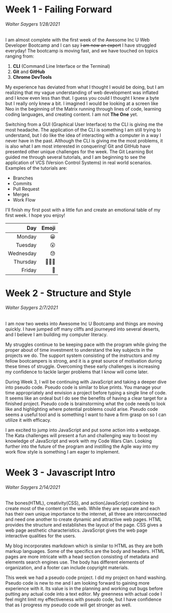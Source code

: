 # Week 1 - Failing Forward
###### Walter Saygers 1/28/2021

I am almost complete with the first week of the Awesome Inc U Web Developer Bootcamp and I can say ~~I am now an expert~~ I have struggled everyday! The bootcamp is moving fast, and we have touched on topics ranging from:
1. **CLI** (Command Line Interface or the Terminal)
2. **Git** and **GitHub**
3. **Chrome DevTools**

My experience has deviated from what I thought I would be doing, but I am realizing that my vague understanding of web development was inflated and I know even less than that. I guess you could I thought I knew a byte but I really only knew a bit. I imagined I would be looking at a screen like Neo in the beginning of the Matrix running through lines of code, learning coding languages, and creating content. I am not __The One__ yet. 

Switching from a GUI (Graphical User Interface) to the CLI is giving me the most headache. The application of the CLI is something I am still trying to understand, but I do like the idea of interacting with a computer in a way I never have in the past. Although the CLI is giving me the most problems, it is also what I am most interested in conquering!
Git and GitHub have presented other unique challenges for the week. The Git Learning Bot guided me through several tutorials, and I am beginning to see the application of VCS (Version Control Systems) in real world scenarios. Examples of the tutorials are:
- Branches
- Commits
- Pull Request
- Merges
- Work Flow

I'll finish my first post with a little fun and create an emotional table of my first week. I hope you enjoy!

|Day  |Emoji  |
| ---:| -----:|
|Monday|:grinning:|
|Tuesday|:open_mouth:|
|Wednesday|:sweat:|
|Thursday|:raising_hand::raising_hand::raising_hand:|
|Friday|:pray:|


# Week 2 - Structure and Style
###### Walter Saygers 2/7/2021

I am now two weeks into Awesome Inc U Bootcamp and things are moving quickly. I have jumped off many cliffs and journeyed into several deserts, and I believe I am building my computer literacy. 

My struggles continue to be keeping pace with the program while giving the proper about of time investment to understand the key subjects in the projects we do. The support system consisting of the instructors and my fellow bootcampers is strong, and it is a great source of motivation during these times of struggle. Overcoming these early challenges is increasing my confidence to tackle larger problems that I know will come later.

During Week 3, I will be continuing with JavaScript and taking a deeper dive into pseudo code. Pseudo code is similar to blue prints. You manage your time appropriately and envision a project before typing a single line of code. It seems like an ordeal but I do see the benefits of having a clear target for a finished project. Pseudo code is brainstorming what the code needs to look like and highlighting where potential problems could arise. Pseudo code seems a useful tool and is something I want to have a firm grasp on so I can utilize it with efficacy.

I am excited to jump into JavaScript and put some action into a webpage. The Kata challenges will present a fun and challenging way to boost my knowledge of JavaScript and work with my Code Wars Clan. Looking further into the future of the program and instilling the Agile way into my work flow style is something I am eager to implement. 

# Week 3 - Javascript Intro
###### Walter Saygers 2/14/2021

The bones(HTML), creativity(CSS), and action(JavaScript) combine to create most of the content on the web. While they are separate and each has their own unique importance to the internet, all three are interconnected and need one another to create dynamic and attractive web pages. HTML provides the structure and establishes the layout of the page. CSS gives a web page aesthetic characteristics. JavaScript gives the web page interactive qualities for the users.

My blog incorporates markdown which is similar to HTML as they are both markup languages. Some of the specifics are the body and headers. HTML pages are more intricate with a head section consisting of metadata and elements search engines use. The body has different elements of organization, and a footer can include copyright materials. 

This week we had a pseudo code project. I did my project on hand washing. Pseudo code is new to me and I am looking forward to gaining more experience with it. Its value is in the planning and working out bugs before putting any actual code into a text editor. My greenness with actual code I feel might limit my effectiveness with pseudo code, but I have confidence that as I progress my pseudo code will get stronger as well. 
